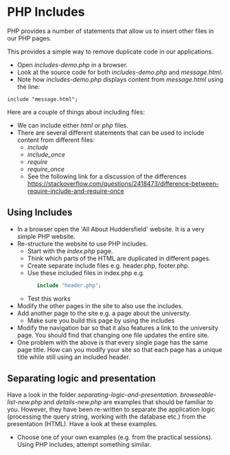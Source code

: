# PHP Includes

PHP provides a number of statements that allow us to insert other files in our PHP pages.

This provides a simple way to remove duplicate code in our applications.

* Open *includes-demo.php* in a browser.
* Look at the source code for both *includes-demo.php* and *message.html*.
* Note how *includes-demo.php* displays content from *message.html* using the line:
```
include "message.html";
```

Here are a couple of things about including files:
* We can include either *html* or *php* files.
* There are several different statements that can be used to include content from different files:
  * *include*
  * *include_once*
  * *require*
  * *require_once*
  * See the following link for a discussion of the differences https://stackoverflow.com/questions/2418473/difference-between-require-include-and-require-once

## Using Includes
* In a browser open the 'All About Huddersfield' website. It is a very simple PHP website.
* Re-structure the website to use PHP includes.
   * Start with the *index.php* page.
   * Think which parts of the HTML are duplicated in different pages.
   * Create separate include files e.g. header.php, footer.php.
   * Use these included files in index.php e.g.
     ```php
        include "header.php";
     ```
    * Test this works
* Modify the other pages in the site to also use the includes.
* Add another page to the site e.g. a page about the university.
  - Make sure you build this page by using the includes
* Modify the navigation bar so that it also features a link to the university page. You should find that changing one file updates the entire site.
* One problem with the above is that every single page has the same page title. How can you modify your site so that each page has a unique title while still using an included header.

## Separating logic and presentation
Have a look in the folder *separating-logic-and-presentation*. *browseable-list-new.php* and *details-new.php* are examples that should be familiar to you. However, they have been re-written to separate the application logic (processing the query string, working with the database etc.) from the presentation (HTML). Have a look at these examples.
* Choose one of your own examples (e.g. from the practical sessions). Using PHP includes, attempt something similar.
